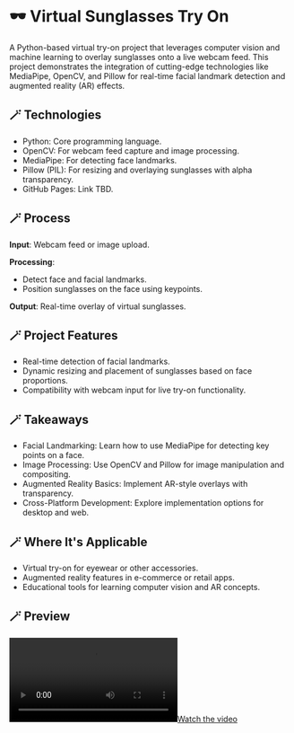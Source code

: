 # 🕶️ Virtual Sunglasses Try On

A Python-based virtual try-on project that leverages computer vision and machine learning to overlay sunglasses onto a live webcam feed. This project demonstrates the integration of cutting-edge technologies like MediaPipe, OpenCV, and Pillow for real-time facial landmark detection and augmented reality (AR) effects.

## 🪄 Technologies

- Python: Core programming language.
- OpenCV: For webcam feed capture and image processing.
- MediaPipe: For detecting face landmarks.
- Pillow (PIL): For resizing and overlaying sunglasses with alpha transparency.
- GitHub Pages: Link TBD.

## 🪄 Process

**Input**: Webcam feed or image upload.

**Processing**:
- Detect face and facial landmarks.
- Position sunglasses on the face using keypoints.
  
**Output**: Real-time overlay of virtual sunglasses.

## 🪄  Project Features

- Real-time detection of facial landmarks.
- Dynamic resizing and placement of sunglasses based on face proportions.
- Compatibility with webcam input for live try-on functionality.

## 🪄 Takeaways

- Facial Landmarking: Learn how to use MediaPipe for detecting key points on a face.
- Image Processing: Use OpenCV and Pillow for image manipulation and compositing.
- Augmented Reality Basics: Implement AR-style overlays with transparency.
- Cross-Platform Development: Explore implementation options for desktop and web.

## 🪄 Where It's Applicable

- Virtual try-on for eyewear or other accessories.
- Augmented reality features in e-commerce or retail apps.
- Educational tools for learning computer vision and AR concepts.


## 🪄 Preview
[![Watch the video](https://github.com/daria-ropelato/Sunglasses_TryOn/blob/main/Sunglasses_Try_On_Demo.mov)](github.com/daria-ropelato/Sunglasses_TryOn/blob/main/Sunglasses_Try_On_Demo.mov)


